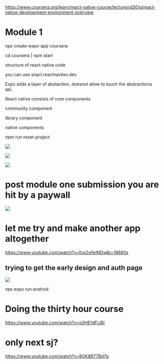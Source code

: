 https://www.coursera.org/learn/react-native-course/lecture/uQtOg/react-native-development-environment-overview


# Module 1
npx create-expo-app coursera

cd coursera | npm start

structure of react native code


you can use snacl.reactnavtiev.dev

Expo adds a layer of abstaction, doesnot allow to touch the abstractiona api.


React native consists
of core components

community component

library component

native components

npm run reset-project

![](2025-06-14-15-45-50.png)

![](2025-06-14-16-42-26.png)

![](2025-06-14-17-21-30.png)

# post module one submission you are hit by a paywall

![](2025-06-14-17-32-04.png)

# let me try and make another app altogether

https://www.youtube.com/watch?v=fcpZeYeINDw&t=18880s

## trying to get the early design and auth page

![](2025-06-15-18-15-00.png)

npx expo run:android

# Doing the thirty hour course

https://www.youtube.com/watch?v=q3HE1dFiJBI

# only next sj?

https://www.youtube.com/watch?v=8GK8R77Bd7g
